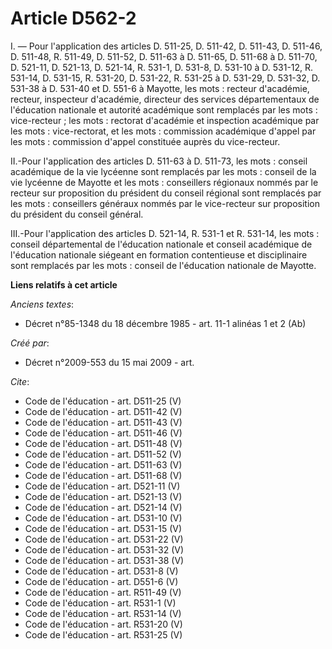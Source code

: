 # Article D562-2

I. ― Pour l'application des articles D. 511-25, D. 511-42, D. 511-43, D. 511-46, D. 511-48, R. 511-49, D. 511-52, D. 511-63 à
D. 511-65, D. 511-68 à D. 511-70, D. 521-11, D. 521-13, D. 521-14, R. 531-1, D. 531-8, D. 531-10 à D. 531-12, R. 531-14, D.
531-15, R. 531-20, D. 531-22, R. 531-25 à D. 531-29, D. 531-32, D. 531-38 à D. 531-40 et D. 551-6 à Mayotte, les mots :
recteur d'académie, recteur, inspecteur d'académie, directeur des services départementaux de l'éducation nationale et
autorité académique sont remplacés par les mots : vice-recteur ; les mots : rectorat d'académie et inspection académique par
les mots : vice-rectorat, et les mots : commission académique d'appel par les mots : commission d'appel constituée auprès du
vice-recteur. 

II.-Pour l'application des articles D. 511-63 à D. 511-73, les mots : conseil académique de la vie lycéenne sont remplacés
par les mots : conseil de la vie lycéenne de Mayotte et les mots : conseillers régionaux nommés par le recteur sur
proposition du président du conseil régional sont remplacés par les mots : conseillers généraux nommés par le vice-recteur
sur proposition du président du conseil général. 

III.-Pour l'application des articles D. 521-14, R. 531-1 et R. 531-14, les mots : conseil départemental de l'éducation
nationale et conseil académique de l'éducation nationale siégeant en formation contentieuse et disciplinaire sont remplacés
par les mots : conseil de l'éducation nationale de Mayotte.

**Liens relatifs à cet article**

_Anciens textes_:

  - Décret n°85-1348 du 18 décembre 1985 - art. 11-1 alinéas 1 et 2 (Ab)

_Créé par_:

  - Décret n°2009-553 du 15 mai 2009 - art.

_Cite_:

  - Code de l'éducation - art. D511-25 (V)
  - Code de l'éducation - art. D511-42 (V)
  - Code de l'éducation - art. D511-43 (V)
  - Code de l'éducation - art. D511-46 (V)
  - Code de l'éducation - art. D511-48 (V)
  - Code de l'éducation - art. D511-52 (V)
  - Code de l'éducation - art. D511-63 (V)
  - Code de l'éducation - art. D511-68 (V)
  - Code de l'éducation - art. D521-11 (V)
  - Code de l'éducation - art. D521-13 (V)
  - Code de l'éducation - art. D521-14 (V)
  - Code de l'éducation - art. D531-10 (V)
  - Code de l'éducation - art. D531-15 (V)
  - Code de l'éducation - art. D531-22 (V)
  - Code de l'éducation - art. D531-32 (V)
  - Code de l'éducation - art. D531-38 (V)
  - Code de l'éducation - art. D531-8 (V)
  - Code de l'éducation - art. D551-6 (V)
  - Code de l'éducation - art. R511-49 (V)
  - Code de l'éducation - art. R531-1 (V)
  - Code de l'éducation - art. R531-14 (V)
  - Code de l'éducation - art. R531-20 (V)
  - Code de l'éducation - art. R531-25 (V)
